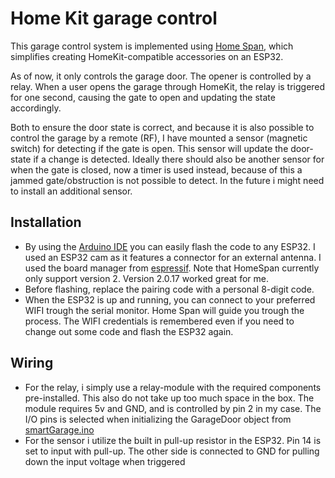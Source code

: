 # Home Kit garage control

This garage control system is implemented using [Home Span](https://github.com/HomeSpan/HomeSpan), which simplifies creating HomeKit-compatible accessories on an ESP32.

As of now, it only controls the garage door. The opener is controlled by a relay. When a user opens the garage through HomeKit, the relay is triggered for one second, causing the gate to open and updating the state accordingly.

Both to ensure the door state is correct, and because it is also possible to control the garage by a remote (RF), I have mounted a sensor (magnetic switch) for detecting if the gate is open. This sensor will update the door-state if a change is detected. Ideally there should also be another sensor for when the gate is closed, now a timer is used instead, because of this a jammed gate/obstruction is not possible to detect. In the future i might need to install an additional sensor.

## Installation

- By using the [Arduino IDE](https://www.arduino.cc/en/software) you can easily flash the code to any ESP32. I used an ESP32 cam as it features a connector for an external antenna.
  I used the board manager from [espressif](https://docs.espressif.com/projects/arduino-esp32/en/latest/installing.html). Note that HomeSpan currently only support version 2. Version 2.0.17 worked great for me.
- Before flashing, replace the pairing code with a personal 8-digit code.
- When the ESP32 is up and running, you can connect to your preferred WIFI trough the serial monitor. Home Span will guide you trough the process. The WIFI credentials is remembered even if you need to change out some code and flash the ESP32 again.

## Wiring

- For the relay, i simply use a relay-module with the required components pre-installed. This also do not take up too much space in the box. The module requires 5v and GND, and is controlled by pin 2 in my case. The I/O pins is selected when initializing the GarageDoor object from [smartGarage.ino](/smartGarage.ino)
- For the sensor i utilize the built in pull-up resistor in the ESP32. Pin 14 is set to input with pull-up. The other side is connected to GND for pulling down the input voltage when triggered
